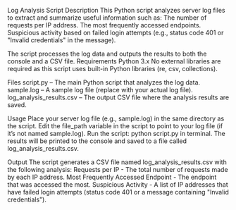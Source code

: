 Log Analysis Script
Description
This Python script analyzes server log files to extract and summarize useful information such as:
    The number of requests per IP address.
    The most frequently accessed endpoints.
    Suspicious activity based on failed login attempts (e.g., status code 401 or "Invalid credentials" in the message).

The script processes the log data and outputs the results to both the console and a CSV file.
Requirements
    Python 3.x
    No external libraries are required as this script uses built-in Python libraries (re, csv, collections).

Files
    script.py – The main Python script that analyzes the log data.
    sample.log – A sample log file (replace with your actual log file).
    log_analysis_results.csv – The output CSV file where the analysis results are saved.

Usage
    Place your server log file (e.g., sample.log) in the same directory as the script.
    Edit the file_path variable in the script to point to your log file (if it’s not named sample.log).
    Run the script:
    python script.py in terminal.
    The results will be printed to the console and saved to a file called log_analysis_results.csv.

Output
The script generates a CSV file named log_analysis_results.csv with the following analysis:
    Requests per IP - The total number of requests made by each IP address.
    Most Frequently Accessed Endpoint - The endpoint that was accessed the most.
    Suspicious Activity - A list of IP addresses that have failed login attempts (status code 401 or a message containing "Invalid credentials").
